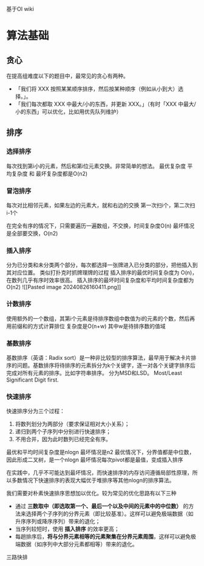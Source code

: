 基于OI wiki
# 算法基础
## 贪心
在提高组难度以下的题目中，最常见的贪心有两种。

- 「我们将 XXX 按照某某顺序排序，然后按某种顺序（例如从小到大）选择。」。
- 「我们每次都取 XXX 中最大/小的东西，并更新 XXX。」（有时「XXX 中最大/小的东西」可以优化，比如用优先队列维护）

## 排序
### 选择排序
每次找到第i小的元素，然后和第i位元素交换。非常简单的想法。
最优复杂度 平均复杂度 和 最坏复杂度都是O(n2)

### 冒泡排序
每次对比相邻元素，如果左边的元素大，就和右边的交换
第一次扫i个，第二次扫i-1个

在完全有序的情况下，只需要遍历一遍数组，不交换，时间复杂度O(n)
最坏情况是全部要交换，O(n2)

### 插入排序
分为已分类和未分类两个部分，每次都选择一张牌进入已分类的部分，把他插入到其对应位置。
类似打扑克时抓牌理牌的过程
插入排序的最优时间复杂度为 O(n)，在数列几乎有序时效率很高。
插入排序的最坏时间复杂度和平均时间复杂度都为O(n2)
![[Pasted image 20240826160411.png]]

### 计数排序
使用额外的一个数组，其第i个元素是待排序数组中数值为i的元素的个数，然后再用前缀和的方式计算排位
复杂度是O(n+w) 其中w是待排序数的值域


### 基数排序
基数排序（英语：Radix sort）是一种非比较型的排序算法，最早用于解决卡片排序的问题。基数排序将待排序的元素拆分为k个关键字，逐一对各个关键字排序后完成对所有元素的排序。比如字符串排序。
分为MSD和LSD。 Most/Least Significant Digit first.


### 快速排序
快速排序分为三个过程：

1. 将数列划分为两部分（要求保证相对大小关系）；
2. 递归到两个子序列中分别进行快速排序；
3. 不用合并，因为此时数列已经完全有序。

最优和平均时间复杂度是nlogn 最坏情况是n2
最优情况下，分界值都是中位数，因此形成二叉树，是一个nlogn
最坏情况每次pivot都是最值，变成插入排序

在实践中，几乎不可能达到最坏情况，而快速排序的内存访问遵循局部性原理，所以多数情况下快速排序的表现大幅优于堆排序等其他nlogn的排序算法。

我们需要对朴素快速排序思想加以优化。较为常见的优化思路有以下三种

- 通过 **三数取中（即选取第一个、最后一个以及中间的元素中的中位数）** 的方法来选择两个子序列的分界元素（即比较基准）。这样可以避免极端数据（如升序序列或降序序列）带来的退化；
- 当序列较短时，使用 **插入排序** 的效率更高；
- 每趟排序后，**将与分界元素相等的元素聚集在分界元素周围**，这样可以避免极端数据（如序列中大部分元素都相等）带来的退化。

三路快排